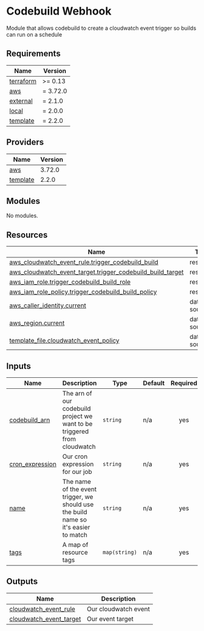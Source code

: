 # Codebuild Webhook

Module that allows codebuild to create a cloudwatch event trigger so builds can run on a schedule

<!-- BEGIN_TF_DOCS -->
## Requirements

| Name | Version |
|------|---------|
| <a name="requirement_terraform"></a> [terraform](#requirement\_terraform) | >= 0.13 |
| <a name="requirement_aws"></a> [aws](#requirement\_aws) | = 3.72.0 |
| <a name="requirement_external"></a> [external](#requirement\_external) | = 2.1.0 |
| <a name="requirement_local"></a> [local](#requirement\_local) | = 2.0.0 |
| <a name="requirement_template"></a> [template](#requirement\_template) | = 2.2.0 |

## Providers

| Name | Version |
|------|---------|
| <a name="provider_aws"></a> [aws](#provider\_aws) | 3.72.0 |
| <a name="provider_template"></a> [template](#provider\_template) | 2.2.0 |

## Modules

No modules.

## Resources

| Name | Type |
|------|------|
| [aws_cloudwatch_event_rule.trigger_codebuild_build](https://registry.terraform.io/providers/hashicorp/aws/3.72.0/docs/resources/cloudwatch_event_rule) | resource |
| [aws_cloudwatch_event_target.trigger_codebuild_build_target](https://registry.terraform.io/providers/hashicorp/aws/3.72.0/docs/resources/cloudwatch_event_target) | resource |
| [aws_iam_role.trigger_codebuild_build_role](https://registry.terraform.io/providers/hashicorp/aws/3.72.0/docs/resources/iam_role) | resource |
| [aws_iam_role_policy.trigger_codebuild_build_policy](https://registry.terraform.io/providers/hashicorp/aws/3.72.0/docs/resources/iam_role_policy) | resource |
| [aws_caller_identity.current](https://registry.terraform.io/providers/hashicorp/aws/3.72.0/docs/data-sources/caller_identity) | data source |
| [aws_region.current](https://registry.terraform.io/providers/hashicorp/aws/3.72.0/docs/data-sources/region) | data source |
| [template_file.cloudwatch_event_policy](https://registry.terraform.io/providers/hashicorp/template/2.2.0/docs/data-sources/file) | data source |

## Inputs

| Name | Description | Type | Default | Required |
|------|-------------|------|---------|:--------:|
| <a name="input_codebuild_arn"></a> [codebuild\_arn](#input\_codebuild\_arn) | The arn of our codebuild project we want to be triggered from cloudwatch | `string` | n/a | yes |
| <a name="input_cron_expression"></a> [cron\_expression](#input\_cron\_expression) | Our cron expression for our job | `string` | n/a | yes |
| <a name="input_name"></a> [name](#input\_name) | The name of the event trigger, we should use the build name so it's easier to match | `string` | n/a | yes |
| <a name="input_tags"></a> [tags](#input\_tags) | A map of resource tags | `map(string)` | n/a | yes |

## Outputs

| Name | Description |
|------|-------------|
| <a name="output_cloudwatch_event_rule"></a> [cloudwatch\_event\_rule](#output\_cloudwatch\_event\_rule) | Our cloudwatch event |
| <a name="output_cloudwatch_event_target"></a> [cloudwatch\_event\_target](#output\_cloudwatch\_event\_target) | Our event target |
<!-- END_TF_DOCS -->
